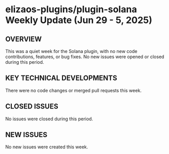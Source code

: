# elizaos-plugins/plugin-solana Weekly Update (Jun 29 - 5, 2025)
## OVERVIEW
This was a quiet week for the Solana plugin, with no new code contributions, features, or bug fixes. No new issues were opened or closed during this period.

## KEY TECHNICAL DEVELOPMENTS
There were no code changes or merged pull requests this week.

## CLOSED ISSUES
No issues were closed during this period.

## NEW ISSUES
No new issues were created this week.